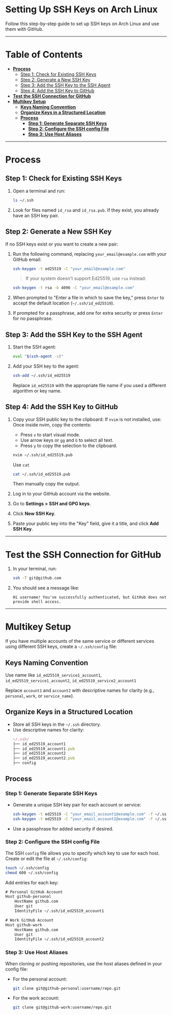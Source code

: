 # Setting Up SSH Keys on Arch Linux

Follow this step-by-step guide to set up SSH keys on Arch Linux and use them with GitHub.

---

# **Table of Contents**
- [**Process**](#process)
  - [Step 1: Check for Existing SSH Keys](#step-1-check-for-existing-ssh-keys)
  - [Step 2: Generate a New SSH Key](#step-2-generate-a-new-ssh-key)
  - [Step 3: Add the SSH Key to the SSH Agent](#step-3-add-the-ssh-key-to-the-ssh-agent)
  - [Step 4: Add the SSH Key to GitHub](#step-4-add-the-ssh-key-to-github)
- [**Test the SSH Connection for GitHub**](#test-the-ssh-connection-for-github)
- [**Multikey Setup**](#multikey-setup)
  - [**Keys Naming Convention**](#keys-naming-convention)
  - [**Organize Keys in a Structured Location**](#organize-keys-in-a-structured-location)
  - [**Process**](#process)
    - [**Step 1: Generate Separate SSH Keys**](#step-1-generate-separate-ssh-keys)
    - [**Step 2: Configure the SSH config File**](#step-2-configure-the-ssh-config-file)
    - [**Step 3: Use Host Aliases**](#step-3-use-host-aliases)

---
# Process
## Step 1: Check for Existing SSH Keys
1. Open a terminal and run:
   ```bash
   ls ~/.ssh
   ```
2. Look for files named `id_rsa` and `id_rsa.pub`. If they exist, you already have an SSH key pair.


## Step 2: Generate a New SSH Key
If no SSH keys exist or you want to create a new pair:

1. Run the following command, replacing `your_email@example.com` with your GitHub email:
   ```bash
   ssh-keygen -t ed25519 -C "your_email@example.com"
   ```
   > If your system doesn't support Ed25519, use `rsa` instead:
   ```bash
   ssh-keygen -t rsa -b 4096 -C "your_email@example.com"
   ```

2. When prompted to "Enter a file in which to save the key," press `Enter` to accept the default location (`~/.ssh/id_ed25519`).

3. If prompted for a passphrase, add one for extra security or press `Enter` for no passphrase.


## Step 3: Add the SSH Key to the SSH Agent

1. Start the SSH agent:
   ```bash
   eval "$(ssh-agent -s)"
   ```
2. Add your SSH key to the agent:
   ```bash
   ssh-add ~/.ssh/id_ed25519
   ```
   Replace `id_ed25519` with the appropriate file name if you used a different algorithm or key name.


## Step 4: Add the SSH Key to GitHub


1. Copy your SSH public key to the clipboard:
   If `nvim` is not installed, use:
   Once inside nvim, copy the contents:
   - Press `v` to start visual mode.
   - Use arrow keys or `gg` and `G` to select all text.
   - Press `y` to copy the selection to the clipboard.
   ```bash
   nvim ~/.ssh/id_ed25519.pub
   ```
   
   Use `cat`
   ```bash
   cat ~/.ssh/id_ed25519.pub
   ```
   Then manually copy the output.

3. Log in to your GitHub account via the website.

4. Go to **Settings > SSH and GPG keys**.

5. Click **New SSH Key**.

6. Paste your public key into the "Key" field, give it a title, and click **Add SSH Key**.

---

# Test the SSH Connection for GitHub

1. In your terminal, run:
   ```bash
   ssh -T git@github.com
   ```
2. You should see a message like:
   ```
   Hi username! You've successfully authenticated, but GitHub does not provide shell access.
   ```

---

# Multikey Setup
If you have multiple accounts of the same service or different services using different SSH keys, create a `~/.ssh/config` file:

## Keys Naming Convention
Use name like `id_ed25519_service1_account1`, `id_ed25519_service1_account2`, `id_ed25519_service2_account1`

Replace `account1` and `account2` with descriptive names for clarity (e.g., `personal`, `work`, or `service_name`).

## Organize Keys in a Structured Location
- Store all SSH keys in the `~/.ssh` directory.
- Use descriptive names for clarity:
   ```js
   ~/.ssh/
  ├── id_ed25519_account1
  ├── id_ed25519_account1.pub
  ├── id_ed25519_account2
  ├── id_ed25519_account2.pub
  ├── config
   ```

## Process
### Step 1: Generate Separate SSH Keys
- Generate a unique SSH key pair for each account or service:
  ```bash
  ssh-keygen -t ed25519 -C "your_email_account1@example.com" -f ~/.ssh/id_ed25519_account1
  ssh-keygen -t ed25519 -C "your_email_account2@example.com" -f ~/.ssh/id_ed25519_account2
  ```
- Use a passphrase for added security if desired.

### Step 2: Configure the SSH config File
The SSH `config` file allows you to specify which key to use for each host. Create or edit the file at `~/.ssh/config`:
  ```bash
  touch ~/.ssh/config
  chmod 600 ~/.ssh/config
  ```

Add entries for each key:
  ```txt
  # Personal GitHub Account
  Host github-personal
      HostName github.com
      User git
      IdentityFile ~/.ssh/id_ed25519_account1
  
  # Work GitHub Account
  Host github-work
      HostName github.com
      User git
      IdentityFile ~/.ssh/id_ed25519_account2
  ```

### Step 3: Use Host Aliases
When cloning or pushing repositories, use the host aliases defined in your config file:
- For the personal account:
  ```bash
  git clone git@github-personal:username/repo.git
  ```
- For the work account:
  ```bash
  git clone git@github-work:username/repo.git
  ```
